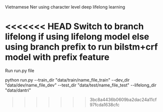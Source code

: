 Vietnamese Ner using character level deep lifelong learning

<<<<<<< HEAD
Switch to branch lifelong if using lifelong model
else using branch prefix to run bilstm+crf model with prefix feature
=======
Run run.py file

python run.py --train_dir "data/train/name_file_train" --dev_dir "data/dev/name_file_dev" --test_dir "data/test/name_file_test" --lifelong_dir "data/dantri"
>>>>>>> 3bc8a4436b0609ba2dac24a11cf97fcda1638cfc
